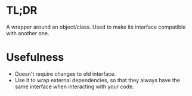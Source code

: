 # TL;DR

A wrapper around an object/class.
Used to make its interface compatible with another one.

# Usefulness

- Doesn't require changes to old interface.
- Use it to wrap external dependencies, so that they always have the same interface when interacting with your code.
